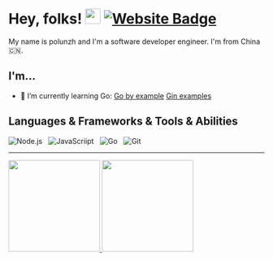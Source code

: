 # Hey, folks! <img src="https://raw.githubusercontent.com/polunzh/polunzh/master/wave.gif" width="30px"> [![Website Badge](https://img.shields.io/badge/website-3b5998?style=flat-square&logo=google-chrome&logoColor=white)](https://polunzh.com/)

My name is polunzh and I'm a software developer engineer. I'm from China 🇨🇳.

## I'm...

- 🌱 I’m currently learning Go: [Go by example](https://github.com/polunzh/go-by-example) [Gin examples](https://github.com/polunzh/gin-examples)

## Languages & Frameworks & Tools & Abilities

![Node.js](https://img.shields.io/badge/-Node.js-black?logo=Node.js&style=social)&nbsp;&nbsp;
![JavaScriipt](https://img.shields.io/badge/-JavaScript-black?logo=JavaScript&style=social)&nbsp;&nbsp;
![Go](https://img.shields.io/badge/-Go-black?logo=go&style=social)&nbsp;&nbsp;
![Git](https://img.shields.io/badge/-Git-black?logo=git&style=social)&nbsp;&nbsp;

<hr>

<a href="https://github.com/polunzh/github-readme-stats" title="Go to Source">
  <img height=180 src="https://github-readme-stats.vercel.app/api?username=polunzh&show_icons=true&theme=gotham">
</a>
<a href="https://github.com/anuraghazra/github-readme-stats">
  <img height=180 src="https://github-readme-stats.vercel.app/api/top-langs/?username=polunzh&hide=c%23,powershell,java&title_color=2aa889&text_color=99d1ce&icon_color=2bbc8a&bg_color=0c1014&langs_count=8&layout=compact" />
</a>

<br/>


<!--
**polunzh/polunzh** is a ✨ _special_ ✨ repository because its `README.md` (this file) appears on your GitHub profile.

Here are some ideas to get you started:

- 🔭 I’m currently working on ...
- 👯 I’m looking to collaborate on ...
- 🤔 I’m looking for help with ...
- 💬 Ask me about ...
- 📫 How to reach me: ...
- 😄 Pronouns: ...
- ⚡ Fun fact: ...
-->

